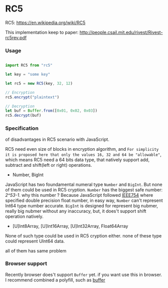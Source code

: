# RC5

RC5: https://en.wikipedia.org/wiki/RC5

This implementation keep to paper: http://people.csail.mit.edu/rivest/Rivest-rc5rev.pdf

### Usage

```javascript

import RC5 from "rc5"

let key = "some key"

let rc5 = new RC5(key, 32, 12)

// Encryption
rc5.encrypt("plaintext")

// Decryption
let buf = Buffer.from([0x01, 0x02, 0x03])
rc5.decrypt(buf)

```

### Specification

of disadvantages in RC5 scenario with JavaScript.

RC5 need even size of blocks in encryption algorithm, and `For simplicity it is proposed here that only the values 16, 32 and 64 be "allowable"`, which means RC5 need a 64 bits data type, that natively support add, subtract and shift(left or right) operations.

* Number, BigInt

JavaScript has two foundamental numeral type `Number`  and `BigInt`. But none of them could be used in RC5 cryption. `Number` has the biggest safe number: *2^53-1*. why this number ? Because JavaScript followed [IEEE754](https://en.wikipedia.org/wiki/IEEE_754) where specified double precision float number, in easy way, `Number` can't represent Int64 type number accurate. `BigInt` is designed for represent big nubmer, really big nubmer without any inaccuracy, but, it does't support shift operation natively.

* [U]Int8Array, [U]Int16Array, [U]Int32Array, Float64Array

None of such type could be used in RC5 cryption either. none of these type could represent UInt64 data.

all of them has same problem 

### Browser support

Recently browser does't support `Buffer` yet.
if you want use this in browser.
I recommend combined a polyfill, such as [buffer](https://www.npmjs.com/package/buffer)
